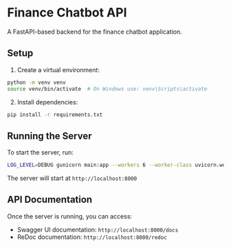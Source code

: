 # Finance Chatbot API

A FastAPI-based backend for the finance chatbot application.

## Setup

1. Create a virtual environment:

```bash
python -m venv venv
source venv/bin/activate  # On Windows use: venv\Scripts\activate
```

2. Install dependencies:

```bash
pip install -r requirements.txt
```

## Running the Server

To start the server, run:

```bash
LOG_LEVEL=DEBUG gunicorn main:app --workers 6 --worker-class uvicorn.workers.UvicornWorker --bind 0.0.0.0:8000 --log-level error
```

The server will start at `http://localhost:8000`

## API Documentation

Once the server is running, you can access:

- Swagger UI documentation: `http://localhost:8000/docs`
- ReDoc documentation: `http://localhost:8000/redoc`
